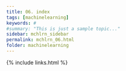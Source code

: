 ```yaml
---
title: 06. index
tags: [machinelearning]
keywords: #
#summary: "This is just a sample topic..."
sidebar: mchlrn_sidebar
permalink: mchlrn_06.html
folder: machinelearning
---
```



{% include links.html %}